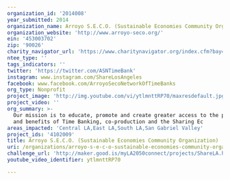 ```yaml
---
organization_id: '2014008'
year_submitted: 2014
organization_name: Arroyo S.E.C.O. (Sustainable Economies Community Organization)
organization_website: 'http://www.arroyo-seco.org/'
ein: '453003702'
zip: '90026'
charity_navigator_url: 'https://www.charitynavigator.org/index.cfm?bay=search.profile&ein=453003702'
ntee_type: ''
tags_indicators: ''
twitter: 'https://twitter.com/ASNTimeBank'
instagram: www.instagram.com/ShareLosAngeles
facebook: www.facebook.com/ArroyoSecoNetworkOfTimeBanks
org_type: Nonprofit
project_image: 'http://img.youtube.com/vi/ytlmnttRP70/maxresdefault.jpg'
project_video: ''
org_summary: >-
  Our mission is to educate, promote and create greater access to the practices
  and benefits of Time Banking, co-production and the Sharing Ec
areas_impacted: 'Central LA,East LA,South LA,San Gabriel Valley'
project_ids: '4102009'
title: Arroyo S.E.C.O. (Sustainable Economies Community Organization)
uri: /organizations/arroyo-s-e-c-o-sustainable-economies-community-organization/
challenge_url: 'http://maker.good.is/myLA2050connect/projects/ShareLA.html'
youtube_video_identifier: ytlmnttRP70

---
```

